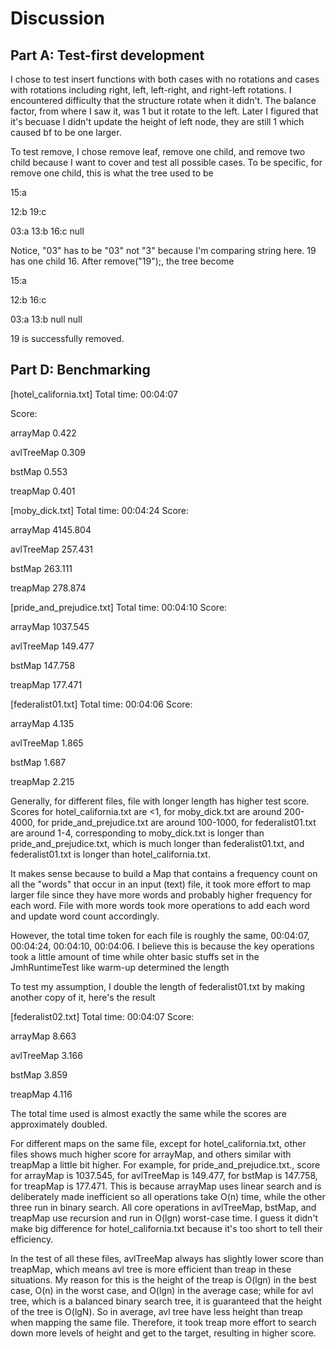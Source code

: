 # Discussion

## Part A: Test-first development

I chose to test insert functions with both cases with no rotations and cases with rotations including right, left, left-right, and right-left rotations. I encountered difficulty that the structure rotate when it didn't. The balance factor, from where I saw it, was 1 but it rotate to the left. Later I figured that it's becuase I didn't update the height of left node, they are still 1 which caused bf to be one larger.

To test remove, I chose remove leaf, remove one child, and remove two child because I want to cover and test all possible cases. To be specific, for remove one child, this is what the tree used to be

15:a

12:b 19:c

03:a 13:b 16:c null

Notice, "03" has to be "03" not "3" because I'm comparing string here. 19 has one child 16. After remove("19");, the tree become

15:a

12:b 16:c

03:a 13:b null null

19 is successfully removed.



## Part D: Benchmarking

[hotel_california.txt] Total time: 00:04:07

Score:

arrayMap    0.422

avlTreeMap  0.309          

bstMap      0.553          

treapMap    0.401


[moby_dick.txt] Total time: 00:04:24
Score:

arrayMap    4145.804

avlTreeMap  257.431

bstMap      263.111

treapMap    278.874 

[pride_and_prejudice.txt] Total time: 00:04:10
Score:

arrayMap    1037.545

avlTreeMap  149.477

bstMap      147.758

treapMap    177.471 

[federalist01.txt] Total time: 00:04:06
Score:

arrayMap    4.135

avlTreeMap  1.865

bstMap      1.687

treapMap    2.215 


Generally, for different files, file with longer length has higher test score.
Scores for hotel_california.txt are <1, for moby_dick.txt are around 200-4000, for pride_and_prejudice.txt are around 100-1000, for federalist01.txt are around 1-4, corresponding to moby_dick.txt is longer than pride_and_prejudice.txt, which is much longer than federalist01.txt, and federalist01.txt is longer than hotel_california.txt.

It makes sense because to build a Map that contains a frequency count on all the "words" that occur in an input (text) file, it took more effort to map larger file since they have more words and probably higher frequency for each word. File with more words took more operations to add each word and update word count accordingly.

However, the total time token for each file is roughly the same, 00:04:07, 00:04:24, 00:04:10, 00:04:06. I believe this is because the key operations took a little amount of time while ohter basic stuffs set in the JmhRuntimeTest like warm-up determined the length

To test my assumption, I double the length of federalist01.txt by making another copy of it, here's the result

[federalist02.txt] Total time: 00:04:07
Score:

arrayMap    8.663

avlTreeMap  3.166

bstMap      3.859

treapMap    4.116 

The total time used is almost exactly the same while the scores are approximately doubled.

For different maps on the same file, except for hotel_california.txt, other files shows much higher score for arrayMap, and others similar with treapMap a little bit higher. For example,
for pride_and_prejudice.txt., score for arrayMap is 1037.545, for avlTreeMap is 149.477, for bstMap is 147.758, for treapMap is 177.471. This is because arrayMap uses linear search and is deliberately made inefficient so all operations take O(n) time, while the other three run in binary search. All core operations in avlTreeMap, bstMap, and treapMap use recursion and run in O(lgn) worst-case time.
I guess it didn't make big difference for hotel_california.txt because it's too short to tell their efficiency.

In the test of all these files, avlTreeMap always has slightly lower score than treapMap, which means avl tree is more efficient than treap in these situations.
My reason for this is the height of the treap is O(lgn) in the best case, O(n) in the worst case, and O(lgn) in the average case; while for avl tree, which is a balanced binary search tree, it is guaranteed that the height of the tree is O(lgN). So in average, avl tree have less height than treap when mapping the same file. Therefore, it took treap more effort to search down more levels of height and get to the target, resulting in higher score.